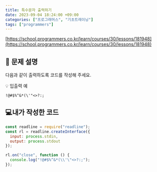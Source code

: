 ```yaml
---
title: 특수문자 출력하기
date: 2023-09-04 18:24:00 +09:00
categories: ["프로그래머스", "기초트레이닝"]
tags: ["programmers"]
---
```


[https://school.programmers.co.kr/learn/courses/30/lessons/181948](https://school.programmers.co.kr/learn/courses/30/lessons/181948)

## 📔 문제 설명

다음과 같이 출력하도록 코드를 작성해 주세요.

💡 입출력 예

`!@#$%^&*(\'"<>?:;`

## 💻내가 작성한 코드

```js
const readline = require("readline");
const rl = readline.createInterface({
  input: process.stdin,
  output: process.stdout
});

rl.on("close", function () {
  console.log("!@#$%^&*(\\'\"<>?:;");
});
```
